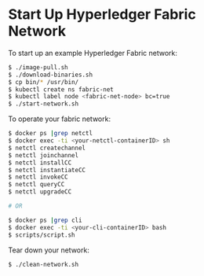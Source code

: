 # Start Up Hyperledger Fabric Network

To start up an example Hyperledger Fabric network:

```bash
$ ./image-pull.sh
$ ./download-binaries.sh
$ cp bin/* /usr/bin/
$ kubectl create ns fabric-net
$ kubectl label node <fabric-net-node> bc=true
$ ./start-network.sh
```

To operate your fabric network:

```bash
$ docker ps |grep netctl
$ docker exec -ti <your-netctl-containerID> sh
$ netctl createchannel 
$ netctl joinchannel 
$ netctl installCC 
$ netctl instantiateCC 
$ netctl invokeCC 
$ netctl queryCC 
$ netctl upgradeCC

# OR

$ docker ps |grep cli
$ docker exec -ti <your-cli-containerID> bash
$ scripts/script.sh
```

Tear down your network:

```bash
$ ./clean-network.sh
```
